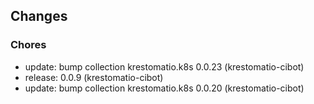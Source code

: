 ## Changes

### Chores

* update: bump collection krestomatio.k8s 0.0.23 (krestomatio-cibot)
* release: 0.0.9 (krestomatio-cibot)
* update: bump collection krestomatio.k8s 0.0.20 (krestomatio-cibot)
